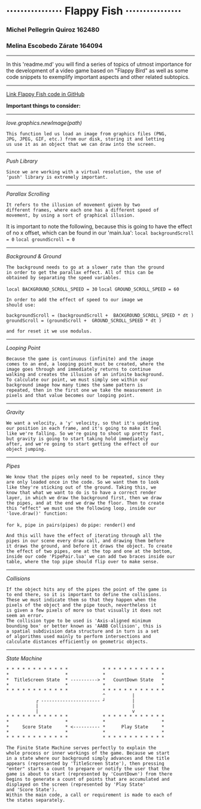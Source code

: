 # ················ Flappy Fish ················ #

### Michel Pellegrin Quiroz 162480 
### Melina Escobedo Zárate 164094 

***
In this 'readme.md' you will find a series of topics of utmost importance 
for the development of a video game based on "Flappy Bird" 
as well as some code snippets to exemplify important aspects and other 
related subtopics. 
***

[Link Flappy Fish code in GitHub](xx)

**Important things to consider:**

----------------------------------------------------------------------------------

_love.graphics.newImage(path)_

    This function led us load an image from graphics files (PNG,
    JPG, JPEG, GIF, etc.) from our disk, storing it and letting
    us use it as an object that we can draw into the screen.
    
---------------------------------------------------------------------------------- 

_Push Library_
    
    Since we are working with a virtual resolution, the use of 
    'push' library is extremely important. 
    
----------------------------------------------------------------------------------

_Parallax Scrolling_

    It refers to the illusion of movement given by two 
    different frames, where each one has a different speed of 
    movement, by using a sort of graphical illusion.

It is important to note the following, because this is going to have the 
effect of no x offset, which can be found in our 'main.lua':
    `local backgroundScroll = 0`
    `local groundScroll = 0`
    
----------------------------------------------------------------------------------  

_Background & Ground_

    The background needs to go at a slower rate than the ground 
    in order to get the parallax effect. All of this can be 
    obtained by separating the speed variables.
    
`local BACKGROUND_SCROLL_SPEED = 30`
`local GROUND_SCROLL_SPEED = 60`

    In order to add the effect of speed to our image we 
    should use:

`backgroundScroll = (backgroundScroll + 
    BACKGROUND_SCROLL_SPEED * dt )`
`groundScroll = (groundScroll + 
    GROUND_SCROLL_SPEED * dt )`

    and for reset it we use modulus.
    
----------------------------------------------------------------------------------

_Looping Point_
    
    Because the game is continuous (infinite) and the image 
    comes to an end, a looping point must be created, where the
    image goes through and immediately returns to continue 
    walking and creates the illusion of an infinite background. 
    To calculate our point, we must simply see within our 
    background image how many times the same pattern is 
    repeated, then in the first one we take the measurement in 
    pixels and that value becomes our looping point. 
    
---------------------------------------------------------------------------------- 

_Gravity_

    We want a velocity, a 'y' velocity, so that it's updating 
    our position in each frame, and it's going to make it feel
    like we're falling. So we're going to shoot up pretty fast, 
    but gravity is going to start taking hold immediately 
    after, and we're going to start getting the effect of our 
    object jumping.
 
 --------------------------------------------------------------------------------- 
 
 _Pipes_
 
    We know that the pipes only need to be repeated, since they 
    are only loaded once in the code. So we want them to look 
    like they're sticking out of the ground. Taking this, we
    know that what we want to do is to have a correct render
    layer, in which we draw the background first, then we draw 
    the pipes, and at the end we draw the floor. Then to create 
    this "effect" we must use the following loop, inside our 
    'love.draw()' function:
    
`for k, pipe in pairs(pipes) do`
    `pipe: render()`
`end`

    And this will have the effect of iterating through all the 
    pipes in our scene every draw call, and drawing them before
    it draws the ground, and before it draws the object. To create 
    the effect of two pipes, one at the top and one at the bottom, 
    inside our code 'PipePair.lua' we can add two braces inside our 
    table, where the top pipe should flip over to make sense.
    
----------------------------------------------------------------------------------

_Collisions_

    If the object hits any of the pipes the point of the game is 
    to end there, so it is important to define the collisions. 
    These we must indicate them so that they happen when the 
    pixels of the object and the pipe touch, nevertheless it 
    is given a few pixels of more so that visually it does not 
    seem an error. 
    The collision type to be used is 'Axis-aligned minimum 
    bounding box' or better known as 'AABB Collision', this is
    a spatial subdivision data structure and in turn is a set 
    of algorithms used mainly to perform intersections and
    calculate distances efficiently on geometric objects.    

----------------------------------------------------------------------------------

_State Machine_


    * * * * * * * * * * * *             * * * * * * * * * * * *
    *                     *             *                     *    
    *  TitleScreen State  * ----------> *   CountDown State   *
    *                     *             *                     *
    * * * * * * * * * * * *             * * * * * * * * * * * *
                                        ^          |
               ┌ ---------------------- ┘          |
               |                                   |
               |                                   v
    * * * * * * * * * * * *             * * * * * * * * * * * *
    *                     *             *                     *    
    *     Score State     * <---------- *      Play State     *
    *                     *             *                     *
    * * * * * * * * * * * *             * * * * * * * * * * * *

    The Finite State Machine serves perfectly to explain the 
    whole process or inner workings of the game. Because we start 
    in a state where our background simply advances and the title 
    appears (represented by 'TitleScreen State'), then pressing 
    "enter" starts a count to prepare or notify the user that the
    game is about to start (represented by 'CountDown') from there 
    begins to generate a count of points that are accumulated and
    displayed on the screen (represented by 'Play State' 
    and 'Score State').
    Within the main code, a call or requirement is made to each of 
    the states separately.
 
